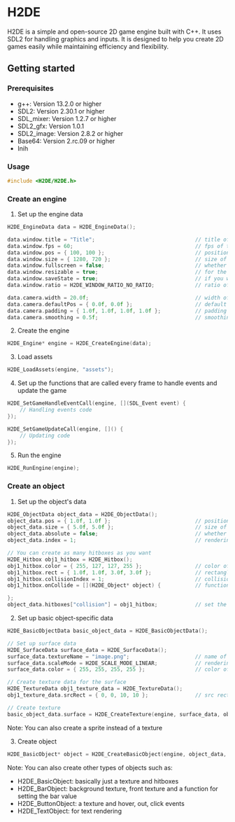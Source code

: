 # H2DE
H2DE is a simple and open-source 2D game engine built with C++. It uses SDL2 for handling graphics and inputs. It is designed to help you create 2D games easily while maintaining efficiency and flexibility.


## Getting started

### Prerequisites
- g++: Version 13.2.0 or higher
- SDL2: Version 2.30.1 or higher
- SDL_mixer: Version 1.2.7 or higher
- SDL2_gfx: Version 1.0.1
- SDL2_image: Version 2.8.2 or higher
- Base64: Version 2.rc.09 or higher
- Inih





### Usage
```cpp
#include <H2DE/H2DE.h>
```





### Create an engine

1. Set up the engine data
```cpp
H2DE_EngineData data = H2DE_EngineData();

data.window.title = "Title";                                // title of the window
data.window.fps = 60;                                       // fps of the window
data.window.pos = { 100, 100 };                             // position of the window
data.window.size = { 1280, 720 };                           // size of the window
data.window.fullscreen = false;                             // whether the window should be fullscreen
data.window.resizable = true;                               // for the window to be resizable
data.window.saveState = true;                               // if you wanna save the position and size of the window when closing the app
data.window.ratio = H2DE_WINDOW_RATIO_NO_RATIO;             // ratio of the window (16/9, 3/4, custom, and much more)

data.camera.width = 20.0f;                                  // width of the camera
data.camera.defaultPos = { 0.0f, 0.0f };                    // default position of the camera
data.camera.padding = { 1.0f, 1.0f, 1.0f, 1.0f };           // padding from the reference (will automatically move the camera away from the reference)
data.camera.smoothing = 0.5f;                               // smoothing of the camera: 0 = no smoothing, 1 = max smoothing
```

2. Create the engine
```cpp
H2DE_Engine* engine = H2DE_CreateEngine(data);
```

3. Load assets
```cpp
H2DE_LoadAssets(engine, "assets");
```

4. Set up the functions that are called every frame to handle events and update the game
```cpp
H2DE_SetGameHandleEventCall(engine, [](SDL_Event event) {
    // Handling events code
});

H2DE_SetGameUpdateCall(engine, []() {
    // Updating code
});
```

5. Run the engine
```cpp
H2DE_RunEngine(engine);
```





### Create an object

1. Set up the object's data
```cpp
H2DE_ObjectData object_data = H2DE_ObjectData();
object_data.pos = { 1.0f, 1.0f };                           // position of the object
object_data.size = { 5.0f, 5.0f };                          // size of the object
object_data.absolute = false;                               // whether the object is absolute (ex. for hud)
object_data.index = 1;                                      // rendering index (higher = on top)

// You can create as many hitboxes as you want
H2DE_Hitbox obj1_hitbox = H2DE_Hitbox();
obj1_hitbox.color = { 255, 127, 127, 255 };                 // color of the hitbox (if rendered)
obj1_hitbox.rect = { 1.0f, 1.0f, 3.0f, 3.0f };              // rectangle of the hitbox
obj1_hitbox.collisionIndex = 1;                             // collision index (hitboxes can only collide with same index)
obj1_hitbox.onCollide = [](H2DE_Object* object) {           // function that is called when a collision is detected

};
object_data.hitboxes["collision"] = obj1_hitbox;            // set the name 'collision' for this hitbox
```

2. Set up basic object-specific data

```cpp
H2DE_BasicObjectData basic_object_data = H2DE_BasicObjectData();

// Set up surface data
H2DE_SurfaceData surface_data = H2DE_SurfaceData();
surface_data.textureName = "image.png";                     // name of the texture
surface_data.scaleMode = H2DE_SCALE_MODE_LINEAR;            // rendering mode
surface_data.color = { 255, 255, 255, 255 };                // color of the texture

// Create texture data for the surface
H2DE_TextureData obj1_texture_data = H2DE_TextureData();
obj1_texture_data.srcRect = { 0, 0, 10, 10 };               // src rect if needed

// Create texture
basic_object_data.surface = H2DE_CreateTexture(engine, surface_data, obj1_texture_data);
```

Note: You can also create a sprite instead of a texture

3. Create object
```cpp
H2DE_BasicObject* object = H2DE_CreateBasicObject(engine, object_data, basic_object_data);
```

Note: You can also create other types of objects such as:
- H2DE_BasicObject: basically just a texture and hitboxes
- H2DE_BarObject: background texture, front texture and a function for setting the bar value
- H2DE_ButtonObject: a texture and hover, out, click events
- H2DE_TextObject: for text rendering

